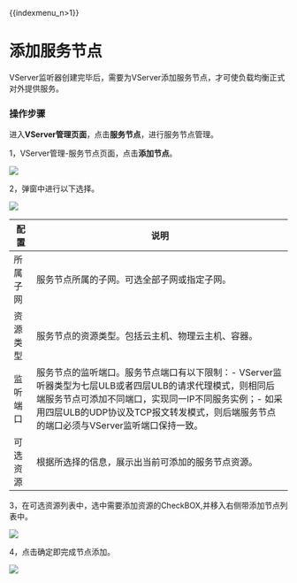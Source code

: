 {{indexmenu_n>1}}

# 添加服务节点

VServer监听器创建完毕后，需要为VServer添加服务节点，才可使负载均衡正式对外提供服务。 

### 操作步骤

进入**VServer管理页面**，点击**服务节点**，进行服务节点管理。

1，VServer管理-服务节点页面，点击**添加节点**。

![](https://static.ucloud.cn/db3e5c210e184820bf3263813620d2bb.png)

2，弹窗中进行以下选择。

![](https://static.ucloud.cn/9e30eac4e08b487c800e93d56b9f0f08.png)

|配置|	说明|
|-|-|
|所属子网|服务节点所属的子网。可选全部子网或指定子网。|
|资源类型|服务节点的资源类型。包括云主机、物理云主机、容器。|
|监听端口|	服务节点的监听端口。服务节点端口有以下限制：- VServer监听器类型为七层ULB或者四层ULB的请求代理模式，则相同后端服务节点可添加不同端口，实现同一IP不同服务实例；- 如采用四层ULB的UDP协议及TCP报文转发模式，则后端服务节点的端口必须与VServer监听端口保持一致。|
|可选资源|	根据所选择的信息，展示出当前可添加的服务节点资源。|
3，在可选资源列表中，选中需要添加资源的CheckBOX,并移入右侧带添加节点列表中。

![](https://static.ucloud.cn/47c3c32ad1a0451a81662a25767fea87.png)

4，点击确定即完成节点添加。

![](https://static.ucloud.cn/ca55ac7d3cec46c281c409093303c787.png)

  


